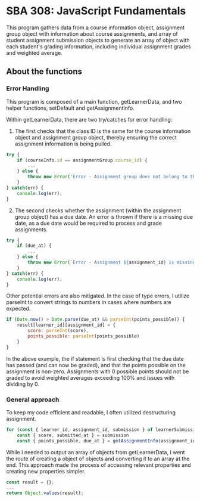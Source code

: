 # SBA 308: JavaScript Fundamentals

This program gathers data from a course information object, assignment group object with information about course assignments, and array of student assignment submission objects to generate an array of object with each student's grading information, including individual assignment grades and weighted average.

## About the functions

### Error Handling
This program is composed of a main function, getLearnerData, and two helper functions, setDefault and getAssignmentInfo.

Within getLearnerData, there are two try/catches for error handling: 

1. The first checks that the class ID is the same for the course information object and assignment group object, thereby ensuring the correct assignment information is being pulled.
```javascript
try {
    if (courseInfo.id == assignmentGroup.course_id) {
        ...
    } else {
        throw new Error('Error - Assignment group does not belong to this course');
    }
} catch(err) {
    console.log(err);
}
```

2. The second checks whether the assignment (within the assignment group object) has a due date. An error is thrown if there is a missing due date, as a due date would be required to process and grade assignments.
```javascript
try {
    if (due_at) {
        ...
    } else {
        throw new Error(`Error - Assignment ${assignment_id} is missing due date`);
    }
} catch(err) {
    console.log(err);
}
```

Other potential errors are also mitigated. In the case of type errors, I utilize parseInt to convert strings to numbers in cases where numbers are expected.
```javascript
if (Date.now() > Date.parse(due_at) && parseInt(points_possible)) {
    result[learner_id][assignment_id] = {
        score: parseInt(score),
        points_possible: parseInt(points_possible)
    }
}
```

In the above example, the if statement is first checking that the due date has passed (and can now be graded), and that the points possible on the assignment is non-zero. Assignments with 0 possible points should not be graded to avoid weighted averages exceeding 100% and issues with dividing by 0.

### General approach
To keep my code efficient and readable, I often utilized destructuring assignment. 
```javascript
for (const { learner_id, assignment_id, submission } of learnerSubmissions) {
    const { score, submitted_at } = submission
    const { points_possible, due_at } = getAssignmentInfo(assignment_id, assignmentGroup);
```

While I needed to output an array of objects from getLearnerData, I went the route of creating a object of objects and converting it to an array at the end. This approach made the process of accessing relevant properties and creating new properties simpler.
```javascript
const result = {};
...
return Object.values(result);
```